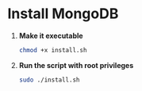 # Install MongoDB

1. **Make it executable**

    ```bash
    chmod +x install.sh 
    ```

2. **Run the script with root privileges**

    ```bash
    sudo ./install.sh
    ```
